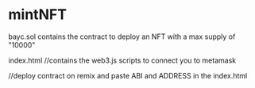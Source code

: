 # mintNFT

bayc.sol contains the contract to deploy an NFT with a max supply of "10000"

index.html //contains the web3.js scripts to connect you to metamask

//deploy contract on remix and paste ABI and ADDRESS in the index.html
